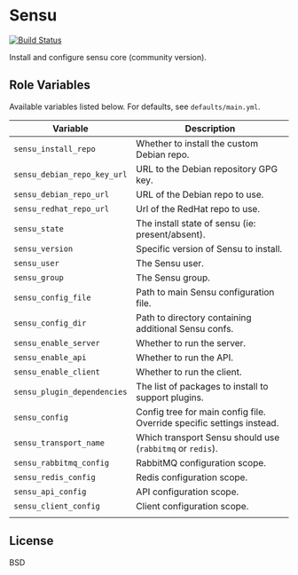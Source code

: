 Sensu
=====

[![Build Status](https://travis-ci.org/joshbenner/ansible-role-sensu.svg?branch=master)](https://travis-ci.org/joshbenner/ansible-role-sensu)

Install and configure sensu core (community version).

Role Variables
--------------
Available variables listed below. For defaults, see `defaults/main.yml`.

| Variable                    | Description                                                           |
|-----------------------------|-----------------------------------------------------------------------|
| `sensu_install_repo`        | Whether to install the custom Debian repo.                            |
| `sensu_debian_repo_key_url` | URL to the Debian repository GPG key.                                 |
| `sensu_debian_repo_url`     | URL of the Debian repo to use.                                        |
| `sensu_redhat_repo_url`     | Url of the RedHat repo to use.                                        |
| `sensu_state`               | The install state of sensu (ie: present/absent).                      |
| `sensu_version`             | Specific version of Sensu to install.                                 |
| `sensu_user`                | The Sensu user.                                                       |
| `sensu_group`               | The Sensu group.                                                      |
| `sensu_config_file`         | Path to main Sensu configuration file.                                |
| `sensu_config_dir`          | Path to directory containing additional Sensu confs.                  |
| `sensu_enable_server`       | Whether to run the server.                                            |
| `sensu_enable_api`          | Whether to run the API.                                               |
| `sensu_enable_client`       | Whether to run the client.                                            |
| `sensu_plugin_dependencies` | The list of packages to install to support plugins.                   |
| `sensu_config`              | Config tree for main config file. Override specific settings instead. |
| `sensu_transport_name`      | Which transport Sensu should use (`rabbitmq` or `redis`).             |
| `sensu_rabbitmq_config`     | RabbitMQ configuration scope.                                         |
| `sensu_redis_config`        | Redis configuration scope.                                            |
| `sensu_api_config`          | API configuration scope.                                              |
| `sensu_client_config`       | Client configuration scope.                                           |
|                             |                                                                       |

License
-------

BSD
